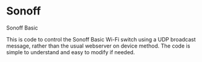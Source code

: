 # Sonoff
Sonoff Basic

This is code to control the Sonoff Basic Wi-Fi switch using a UDP broadcast message, rather than the usual webserver on device method.
The code is simple to understand and easy to modify if needed.

